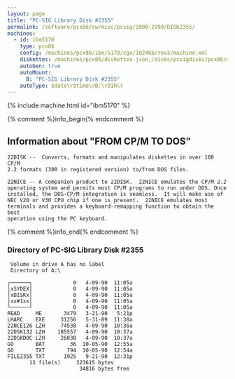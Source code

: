 ```yaml
---
layout: page
title: "PC-SIG Library Disk #2355"
permalink: /software/pcx86/sw/misc/pcsig/2000-2999/DISK2355/
machines:
  - id: ibm5170
    type: pcx86
    config: /machines/pcx86/ibm/5170/cga/1024kb/rev3/machine.xml
    diskettes: /machines/pcx86/diskettes.json,/disks/pcsigdisks/pcx86/diskettes.json
    autoGen: true
    autoMount:
      B: "PC-SIG Library Disk #2355"
    autoType: $date\r$time\rB:\rDIR\r
---
```


{% include machine.html id="ibm5170" %}

{% comment %}info_begin{% endcomment %}

## Information about "FROM CP/M TO DOS"

    22DISK --  Converts, formats and manipulates diskettes in over 100 CP/M
    2.2 formats (300 in registered version) to/from DOS files.
    
    22NICE -- A companion product to 22DISK.  22NICE emulates the CP/M 2.2
    operating system and permits most CP/M programs to run under DOS. Once
    installed, the DOS-CP/M integration is seamless.  It will make use of
    NEC V20 or V30 CPU chip if one is present.  22NICE emulates most
    terminals and provides a keyboard-remapping function to obtain the best
    operation using the PC keyboard.
{% comment %}info_end{% endcomment %}


### Directory of PC-SIG Library Disk #2355

     Volume in drive A has no label
     Directory of A:\

    ┌──────┐             0   4-09-90  11:05a
    │xSYDEX│             0   4-09-90  11:05a
    │xDISKx│             0   4-09-90  11:05a
    │xx#1xx│             0   4-09-90  11:05a
    └──────┘             0   4-09-90  11:05a
    READ     ME       3479   3-21-90   5:21p
    LHARC    EXE     31256   5-31-89  11:38a
    22NCE126 LZH     74538   4-09-90  10:36a
    22DSK132 LZH    185557   4-09-90  10:37a
    22DSKDOC LZH     26030   4-09-90  10:37a
    GO       BAT        36  10-05-90  12:55a
    GO       TXT       794  10-05-90  12:54a
    FILE2355 TXT      1925   9-21-90  12:31p
           13 file(s)     323615 bytes
                           34816 bytes free
